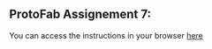 ## ProtoFab Assignement 7: 

You can access the instructions in your browser [here](https://htmlpreview.github.io/?https://github.com/nembrinj/protofablab/blob/main/2025/assignments/AN_07/html/AN_07_3D.html)
